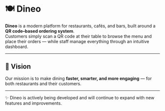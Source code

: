 # 🍽️ Dineo

**Dineo** is a modern platform for restaurants, cafés, and bars, built around a **QR code–based ordering system**.  
Customers simply scan a QR code at their table to browse the menu and place their orders — while staff manage everything through an intuitive dashboard.

---

## 🔹 Vision

Our mission is to make dining **faster, smarter, and more engaging** — for both restaurants and their customers.  

---

✨ Dineo is actively being developed and will continue to expand with new features and improvements.
